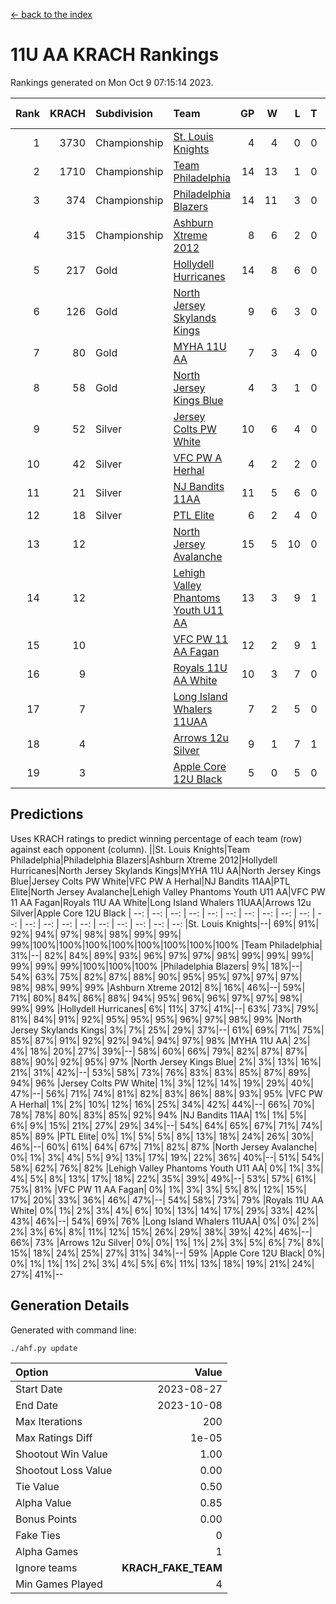 [<- back to the index](readme.md)
# 11U AA KRACH Rankings
Rankings generated on Mon Oct  9 07:15:14 2023.

Rank|KRACH|Subdivision|Team|GP|W|L|T|OTW|OTL|SoS|Exp Wins|Win Diff
---:|---:|:---|:---|---:|---:|---:|---:|---:|---:|---:|---:|---:
1|3730|Championship|[St. Louis Knights](https://gamesheetstats.com/seasons/3659/teams/143319/schedule)|4|4|0|0|0|0|122|4.8|-0.0
2|1710|Championship|[Team Philadelphia](https://gamesheetstats.com/seasons/3659/teams/140788/schedule)|14|13|1|0|0|0|151|13.8|-0.0
3|374|Championship|[Philadelphia Blazers](https://gamesheetstats.com/seasons/3659/teams/140785/schedule)|14|11|3|0|0|0|497|11.8|-0.0
4|315|Championship|[Ashburn Xtreme 2012](https://gamesheetstats.com/seasons/3659/teams/140775/schedule)|8|6|2|0|1|0|400|6.9|0.0
5|217|Gold|[Hollydell Hurricanes](https://gamesheetstats.com/seasons/3659/teams/140777/schedule)|14|8|6|0|0|0|695|8.8|-0.0
6|126|Gold|[North Jersey Skylands Kings](https://gamesheetstats.com/seasons/3659/teams/140784/schedule)|9|6|3|0|1|1|239|6.9|0.0
7|80|Gold|[MYHA 11U AA](https://gamesheetstats.com/seasons/3659/teams/140781/schedule)|7|3|4|0|0|0|515|3.9|0.0
8|58|Gold|[North Jersey Kings Blue](https://gamesheetstats.com/seasons/3659/teams/140459/schedule)|4|3|1|0|0|0|20|3.9|0.0
9|52|Silver|[Jersey Colts PW White](https://gamesheetstats.com/seasons/3659/teams/140778/schedule)|10|6|4|0|0|0|195|6.9|0.0
10|42|Silver|[VFC PW A Herhal](https://gamesheetstats.com/seasons/3659/teams/140467/schedule)|4|2|2|0|0|0|92|2.9|0.0
11|21|Silver|[NJ Bandits 11AA](https://gamesheetstats.com/seasons/3659/teams/140782/schedule)|11|5|6|0|0|1|188|5.9|0.0
12|18|Silver|[PTL Elite](https://gamesheetstats.com/seasons/3659/teams/140462/schedule)|6|2|4|0|0|0|52|2.9|0.0
13|12||[North Jersey Avalanche](https://gamesheetstats.com/seasons/3659/teams/140783/schedule)|15|5|10|0|1|1|165|5.9|0.0
14|12||[Lehigh Valley Phantoms Youth U11 AA](https://gamesheetstats.com/seasons/3659/teams/140779/schedule)|13|3|9|1|0|0|470|4.4|0.0
15|10||[VFC PW 11 AA Fagan](https://gamesheetstats.com/seasons/3659/teams/140789/schedule)|12|2|9|1|1|1|225|3.4|0.0
16|9||[Royals 11U AA White](https://gamesheetstats.com/seasons/3659/teams/140787/schedule)|10|3|7|0|0|0|133|3.9|0.0
17|7||[Long Island Whalers 11UAA](https://gamesheetstats.com/seasons/3659/teams/140780/schedule)|7|2|5|0|0|1|82|2.9|0.0
18|4||[Arrows 12u Silver](https://gamesheetstats.com/seasons/3659/teams/140774/schedule)|9|1|7|1|0|0|62|2.4|0.0
19|3||[Apple Core 12U Black](https://gamesheetstats.com/seasons/3659/teams/140773/schedule)|5|0|5|0|0|0|741|0.9|0.0

## Predictions
Uses KRACH ratings to predict winning percentage of each team (row) against each opponent (column).
||St. Louis Knights|Team Philadelphia|Philadelphia Blazers|Ashburn Xtreme 2012|Hollydell Hurricanes|North Jersey Skylands Kings|MYHA 11U AA|North Jersey Kings Blue|Jersey Colts PW White|VFC PW A Herhal|NJ Bandits 11AA|PTL Elite|North Jersey Avalanche|Lehigh Valley Phantoms Youth U11 AA|VFC PW 11 AA Fagan|Royals 11U AA White|Long Island Whalers 11UAA|Arrows 12u Silver|Apple Core 12U Black
| --: | --: | --: | --: | --: | --: | --: | --: | --: | --: | --: | --: | --: | --: | --: | --: | --: | --: | --: | --: 
|St. Louis Knights|--| 69%| 91%| 92%| 94%| 97%| 98%| 98%| 99%| 99%| 99%|100%|100%|100%|100%|100%|100%|100%|100%
|Team Philadelphia| 31%|--| 82%| 84%| 89%| 93%| 96%| 97%| 97%| 98%| 99%| 99%| 99%| 99%| 99%| 99%|100%|100%|100%
|Philadelphia Blazers|  9%| 18%|--| 54%| 63%| 75%| 82%| 87%| 88%| 90%| 95%| 95%| 97%| 97%| 97%| 98%| 98%| 99%| 99%
|Ashburn Xtreme 2012|  8%| 16%| 46%|--| 59%| 71%| 80%| 84%| 86%| 88%| 94%| 95%| 96%| 96%| 97%| 97%| 98%| 99%| 99%
|Hollydell Hurricanes|  6%| 11%| 37%| 41%|--| 63%| 73%| 79%| 81%| 84%| 91%| 92%| 95%| 95%| 95%| 96%| 97%| 98%| 99%
|North Jersey Skylands Kings|  3%|  7%| 25%| 29%| 37%|--| 61%| 69%| 71%| 75%| 85%| 87%| 91%| 92%| 92%| 94%| 94%| 97%| 98%
|MYHA 11U AA|  2%|  4%| 18%| 20%| 27%| 39%|--| 58%| 60%| 66%| 79%| 82%| 87%| 87%| 88%| 90%| 92%| 95%| 97%
|North Jersey Kings Blue|  2%|  3%| 13%| 16%| 21%| 31%| 42%|--| 53%| 58%| 73%| 76%| 83%| 83%| 85%| 87%| 89%| 94%| 96%
|Jersey Colts PW White|  1%|  3%| 12%| 14%| 19%| 29%| 40%| 47%|--| 56%| 71%| 74%| 81%| 82%| 83%| 86%| 88%| 93%| 95%
|VFC PW A Herhal|  1%|  2%| 10%| 12%| 16%| 25%| 34%| 42%| 44%|--| 66%| 70%| 78%| 78%| 80%| 83%| 85%| 92%| 94%
|NJ Bandits 11AA|  1%|  1%|  5%|  6%|  9%| 15%| 21%| 27%| 29%| 34%|--| 54%| 64%| 65%| 67%| 71%| 74%| 85%| 89%
|PTL Elite|  0%|  1%|  5%|  5%|  8%| 13%| 18%| 24%| 26%| 30%| 46%|--| 60%| 61%| 64%| 67%| 71%| 82%| 87%
|North Jersey Avalanche|  0%|  1%|  3%|  4%|  5%|  9%| 13%| 17%| 19%| 22%| 36%| 40%|--| 51%| 54%| 58%| 62%| 76%| 82%
|Lehigh Valley Phantoms Youth U11 AA|  0%|  1%|  3%|  4%|  5%|  8%| 13%| 17%| 18%| 22%| 35%| 39%| 49%|--| 53%| 57%| 61%| 75%| 81%
|VFC PW 11 AA Fagan|  0%|  1%|  3%|  3%|  5%|  8%| 12%| 15%| 17%| 20%| 33%| 36%| 46%| 47%|--| 54%| 58%| 73%| 79%
|Royals 11U AA White|  0%|  1%|  2%|  3%|  4%|  6%| 10%| 13%| 14%| 17%| 29%| 33%| 42%| 43%| 46%|--| 54%| 69%| 76%
|Long Island Whalers 11UAA|  0%|  0%|  2%|  2%|  3%|  6%|  8%| 11%| 12%| 15%| 26%| 29%| 38%| 39%| 42%| 46%|--| 66%| 73%
|Arrows 12u Silver|  0%|  0%|  1%|  1%|  2%|  3%|  5%|  6%|  7%|  8%| 15%| 18%| 24%| 25%| 27%| 31%| 34%|--| 59%
|Apple Core 12U Black|  0%|  0%|  1%|  1%|  1%|  2%|  3%|  4%|  5%|  6%| 11%| 13%| 18%| 19%| 21%| 24%| 27%| 41%|--

## Generation Details

Generated with command line:
```
./ahf.py update
```

| Option | Value |
| :----- | ----: |
| Start Date | 2023-08-27 |
| End Date | 2023-10-08 |
| Max Iterations | 200 |
| Max Ratings Diff | 1e-05 |
| Shootout Win Value | 1.00 |
| Shootout Loss Value | 0.00 |
| Tie Value | 0.50 |
| Alpha Value | 0.85 |
| Bonus Points | 0.00 |
| Fake Ties | 0 |
| Alpha Games | 1 |
| Ignore teams | __KRACH_FAKE_TEAM__ |
| Min Games Played | 4 |

